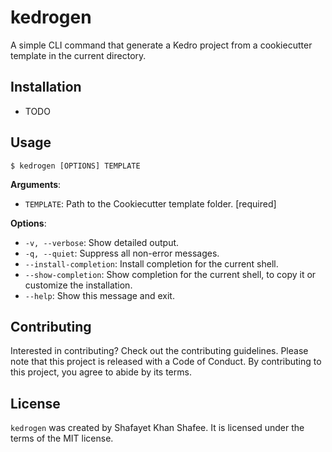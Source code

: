 # kedrogen

A simple CLI command that generate a Kedro project from a cookiecutter template in the current directory.

## Installation

- TODO
  
## Usage

```console
$ kedrogen [OPTIONS] TEMPLATE
```

**Arguments**:

* `TEMPLATE`: Path to the Cookiecutter template folder.  [required]

**Options**:

* `-v, --verbose`: Show detailed output.
* `-q, --quiet`: Suppress all non-error messages.
* `--install-completion`: Install completion for the current shell.
* `--show-completion`: Show completion for the current shell, to copy it or customize the installation.
* `--help`: Show this message and exit.


## Contributing

Interested in contributing? Check out the contributing guidelines. Please note that this project is released with a Code of Conduct. By contributing to this project, you agree to abide by its terms.

## License

`kedrogen` was created by Shafayet Khan Shafee. It is licensed under the terms of the MIT license.
